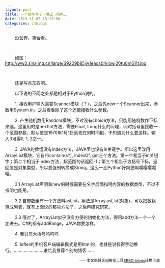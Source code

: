 ```yaml
---
layout: post
title: 一个猜拳写了一晚上 麻痹……
date: 2013-11-07 13:29:00
categories: cnblogs
---
```


<p>&nbsp;&nbsp;&nbsp;&nbsp;&nbsp;&nbsp;&nbsp;&nbsp;没营养，凑合看。</p>
<p>&nbsp;</p>
<p>&nbsp;&nbsp;&nbsp;&nbsp;&nbsp;&nbsp;&nbsp;&nbsp;如图：<a href="http://ww2.sinaimg.cn/large/69209b85jw1eacs0rkiowj20tu0m611t.jpg" rel="nofollow" target="_blank">http://ww2.sinaimg.cn/large/69209b85jw1eacs0rkiowj20tu0m611t.jpg</a></p>
<p>&nbsp;</p>
<p>&nbsp;&nbsp;&nbsp;&nbsp;&nbsp;&nbsp;&nbsp;&nbsp;还是写点东西吧。</p>
<p>&nbsp;&nbsp;&nbsp;&nbsp;&nbsp;&nbsp;&nbsp;&nbsp;以下说的不同之处都是相对于Python说的。&nbsp;</p>
<p>&nbsp;&nbsp;&nbsp;&nbsp;&nbsp;&nbsp;&nbsp; 1.&nbsp;接收用户输入需要Scanner模块（？），之后先new一个Scanner出来，参数用System.in。之后看看除了这个还能接收什么参数。&nbsp;</p>
<p>&nbsp;&nbsp;&nbsp;&nbsp;&nbsp;&nbsp;&nbsp; 2.&nbsp;产生随机数用Random模块，不过没有choice方法，只能用随机数作下标来选。这里用的是nextInt方法，需要Float, Long什么的同理，同时括号里接收一个范围参数，默认值是1970年1月1日到现在的时间戳，不知道为什么要这样。输入3可得0, 1, 2之一。&nbsp;</p>
<p>&nbsp;&nbsp;&nbsp;&nbsp;&nbsp;&nbsp;&nbsp; 3. JAVA的数组没有index方法，JAVA里也没有in关键字。所以这里改用ArrayList模块，它自带contain(s?), indexOf, get三个方法。第一个相当于in关键字；第二个相当于index方法，超范围的话返回-1；第三个相当于方括号下标，返回值是对象类型，所以要强制转换成String。这么一比Python好简便啊嘤嘤嘤嘤嘤。&nbsp;</p>
<p>&nbsp;&nbsp;&nbsp;&nbsp;&nbsp;&nbsp;&nbsp; 3.1 ArrayList声明和new的时候需要在名字后面指明内容的数据类型，不过不指明也能用。&nbsp;</p>
<p>&nbsp;&nbsp;&nbsp;&nbsp;&nbsp;&nbsp;&nbsp; 3.2 自带数组有一个方法叫asList，用法是Array.asList(对象)，可以把数组转成列表，就有上面说的那些方法了，之后再研究研究。&nbsp;</p>
<p>&nbsp;&nbsp;&nbsp;&nbsp;&nbsp;&nbsp;&nbsp; 3.3 哦对了，ArrayList似乎没有方便的初始化方法，得用add方法一个一个加进去。C#的都有addRange，JAVA你要怎样。&nbsp;</p>
<p>&nbsp;&nbsp;&nbsp;&nbsp;&nbsp;&nbsp;&nbsp; 4.&nbsp;我讨厌大括号呜呜呜&nbsp;</p>
<p>&nbsp;&nbsp;&nbsp;&nbsp;&nbsp;&nbsp;&nbsp; 5. lofter的手机客户端编辑模式是用html的，也就是说我得手动换行。&hellip;&hellip;&hellip;&hellip;&hellip;&hellip;&hellip;&hellip;谁给我推荐个别的博客&hellip;&hellip;</p>

<p align=right><span style="font-size: 12px">——本文由博客园搬家工具<a href="https://github.com/mlxy/SRBCnblogs">SRBCnblogs</a>转换而成</span></p>